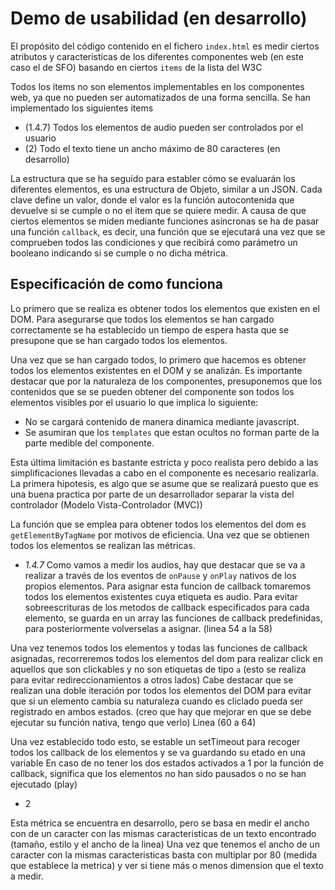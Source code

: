 # Demo de usabilidad (en desarrollo)

El propósito del código contenido en el fichero `index.html` es medir ciertos atributos y caracteristicas de los diferentes componentes web (en este caso el de SFO) basando en 
ciertos `items` de la lista del W3C

Todos los items no son elementos implementables en los componentes web, ya que no pueden ser automatizados de una forma sencilla.
Se han implementado los siguientes items

  * (1.4.7) Todos los elementos de audio pueden ser controlados por el usuario
  * (2) Todo el texto tiene un ancho máximo de 80 caracteres (en desarrollo)

La estructura que se ha seguido para establer cómo se evaluarán los diferentes elementos, es una estructura de Objeto, similar a un JSON. Cada clave define un valor, donde el valor
es la función autocontenida que devuelve si se cumple o no el item que se quiere medir. A causa de que ciertos elementos se miden mediante funciones asíncronas se ha de pasar una función
`callback`, es decir, una función que se ejecutará una vez que se comprueben todos las condiciones y que recibirá como parámetro un booleano indicando
si se cumple o no dicha métrica.

## Especificación de como funciona

Lo primero que se realiza es obtener todos los elementos que existen en el DOM. Para asegurarse que todos los elementos se han cargado correctamente
se ha establecido un tiempo de espera hasta que se presupone que se han cargado todos los elementos.

Una vez que se han cargado todos, lo primero que hacemos es obtener todos los elementos existentes en el DOM y se analizán. Es importante destacar
que por la naturaleza de los componentes, presuponemos que los contenidos que se se pueden obtener del componente son todos los elementos visibles por el usuario
lo que implica lo siguiente:
  
  * No se cargará contenido de manera dinamica mediante javascript.
  * Se asumiran que los `templates` que estan ocultos no forman parte de la parte medible del componente.
  
Esta última limitación es bastante estricta y poco realista pero debido a las simplificaciones llevadas a cabo en el componente
es necesario realizarla. La primera hipotesis, es algo que se asume que se realizará puesto que es una buena practica por parte de un
desarrollador separar la vista del controlador (Modelo Vista-Controlador (MVC))

La función que se emplea para obtener todos los elementos del dom es `getElementByTagName` por motivos de eficiencia.
Una vez que se obtienen todos los elementos se realizan las métricas.

  * *1.4.7*
  Como vamos a medir los audios, hay que destacar que se va a realizar a través de los eventos de `onPause` y `onPlay` nativos de los propios
  elementos. Para asignar esta funcion de callback tomaremos todos los elementos existentes cuya etiqueta es audio. Para evitar sobreescrituras
  de los metodos de callback especificados para cada elemento, se guarda en un array las funciones de callback predefinidas, para posteriormente
  volverselas a asignar. (linea 54 a la 58)
  
  Una vez tenemos todos los elementos y todas las funciones de callback asignadas, recorreremos todos los elementos del dom
  para realizar click en aquellos que son clickables y no son etiquetas de tipo `a` (esto se realiza para evitar redireccionamientos a otros lados)
  Cabe destacar que se realizan una doble iteración por todos los elementos del DOM para evitar que si un elemento cambia su naturaleza cuando
  es cliclado pueda ser registrado en ambos estados. (creo que hay que mejorar en que se debe ejecutar su función nativa, tengo que verlo)
  Linea (60 a 64)
  
  Una vez establecido todo esto, se estable un setTimeout para recoger todos los callback de los elementos y se va guardando su etado en una variable
  En caso de no tener los dos estados activados a 1 por la función de callback, significa que los elementos no han sido pausados o no se han ejecutado (play)

  * 2
    
  Esta métrica se encuentra en desarrollo, pero se basa en medir el ancho con de un caracter con las mismas caracteristicas de un texto encontrado (tamaño, estilo y el ancho de la linea)
  Una vez que tenemos el ancho de un caracter con la mismas caracteristicas basta con multiplar por 80 (medida que establece la metrica)
  y ver si tiene más o menos dimension que el texto a medir.


